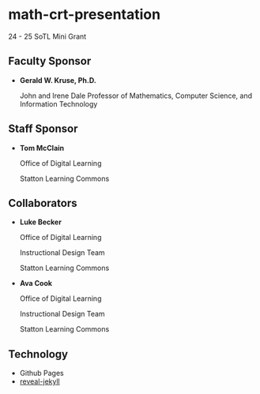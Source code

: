 # math-crt-presentation
24 - 25 SoTL Mini Grant

## Faculty Sponsor 
* **Gerald W. Kruse, Ph.D.**

  John and Irene Dale Professor of Mathematics, Computer Science, and Information Technology 


## Staff Sponsor
* **Tom McClain**

  Office of Digital Learning
  
  Statton Learning Commons

## Collaborators
* **Luke Becker**

  Office of Digital Learning
  
  Instructional Design Team
  
  Statton Learning Commons
  
* **Ava Cook**

  Office of Digital Learning
  
  Instructional Design Team
  
  Statton Learning Commons


## Technology 
* Github Pages
* [reveal-jekyll](https://gitlab.com/tasmo/reveal-jekyll)

